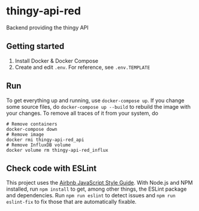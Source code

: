 # thingy-api-red
Backend providing the thingy API

## Getting started
1. Install Docker & Docker Compose
2. Create and edit `.env`.
For reference, see `.env.TEMPLATE`

## Run
To get everything up and running, use `docker-compose up`.
If you change some source files, do `docker-compose up --build` to rebuild the
image with your changes.
To remove all traces of it from your system, do
```
# Remove containers
docker-compose down
# Remove image
docker rmi thingy-api-red_api
# Remove InfluxDB volume
docker volume rm thingy-api-red_influx
```

## Check code with ESLint
This project uses the
[Airbnb JavaScript Style Guide](https://github.com/airbnb/javascript).
With Node.js and NPM installed, run `npm install` to get, among other things,
the ESLint package and dependencies.
Run `npm run eslint` to detect issues and `npm run eslint-fix` to fix those
that are automatically fixable.
